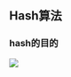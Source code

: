 


## Hash算法
### hash的目的
<!-- 
![](https://www.geeksforgeeks.org/wp-content/uploads/HashingDataStructure-min-768x384.png) -->
![](https://upload.wikimedia.org/wikipedia/commons/thumb/7/7d/Hash_table_3_1_1_0_1_0_0_SP.svg/315px-Hash_table_3_1_1_0_1_0_0_SP.svg.png)

